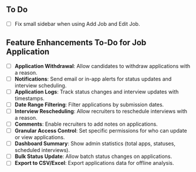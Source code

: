 ## To Do
- [ ] Fix small sidebar when using Add Job and Edit Job.

## Feature Enhancements To-Do for Job Application
- [ ] **Application Withdrawal**: Allow candidates to withdraw applications with a reason.
- [ ] **Notifications**: Send email or in-app alerts for status updates and interview scheduling.
- [ ] **Application Logs**: Track status changes and interview updates with timestamps.
- [ ] **Date Range Filtering**: Filter applications by submission dates.
- [ ] **Interview Rescheduling**: Allow recruiters to reschedule interviews with a reason.
- [ ] **Comments**: Enable recruiters to add notes on applications.
- [ ] **Granular Access Control**: Set specific permissions for who can update or view applications.
- [ ] **Dashboard Summary**: Show admin statistics (total apps, statuses, scheduled interviews).
- [ ] **Bulk Status Update**: Allow batch status changes on applications.
- [ ] **Export to CSV/Excel**: Export applications data for offline analysis.
